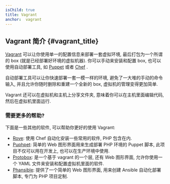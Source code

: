 ```yaml
---
isChild: true
title: Vagrant
anchor:  vagrant
---
```


## Vagrant 简介 {#vagrant_title}

[Vagrant] 可以让你使用单一的配置信息来部署一套虚拟环境, 最后打包为一个所谓的 box (就是已经部署好环境的虚拟机器). 你可以手动来安装和配置 box, 也可以使用自动部署工具, 如 [Puppet] 或者 [Chef] .

自动部署工具可以让你快速部署一套一模一样的环境, 避免了一大堆的手动的命令输入, 并且允许你随时删除和重建一个全新的 box, 虚拟机的管理变得更加简单. 

Vagrant 还可以在虚拟机和主机上分享文件夹, 意味着你可以在主机里面编辑代码, 然后在虚拟机里面运行.

### 需要更多的帮助?

下面是一些其他的软件, 可以帮助你更好的使用 Vagrant: 

- [Rove][Rove]: 使用 Chef 自动化安装一些常用的软件, PHP 包含在内.
- [Puphpet][Puphpet]: 简单的 Web 图形界面用来生成部署 PHP 环境的 Puppet 脚本, 此项目不仅可以用在开发上, 也可以在生产环境中使用.
- [Protobox][Protobox]: 是一个基于 vagrant 的一个层, 还有 Web 图形界面, 允许你使用一个 YAML 文件来安装和配置虚拟机里面的软件.
- [Phansible][Phansible]: 提供了一个简单的 Web 图形界面, 用来创建 Ansible 自动化部署脚本, 专门为 PHP 项目定制.

[Vagrant]: http://vagrantup.com/
[Puppet]: http://www.puppetlabs.com/
[Chef]: https://www.chef.io/
[Rove]: http://rove.io/
[Puphpet]: https://puphpet.com/
[Protobox]: http://getprotobox.com/
[Phansible]: http://phansible.com/
